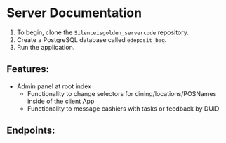 # Server Documentation

1. To begin, clone the `Silenceisgolden_servercode` repository.
2. Create a PostgreSQL database called `edeposit_bag`.
3. Run the application.

## Features:

- Admin panel at root index
  - Functionality to change selectors for dining/locations/POSNames inside of the client App
  - Functionality to message cashiers with tasks or feedback by DUID

## Endpoints:

                                                        
